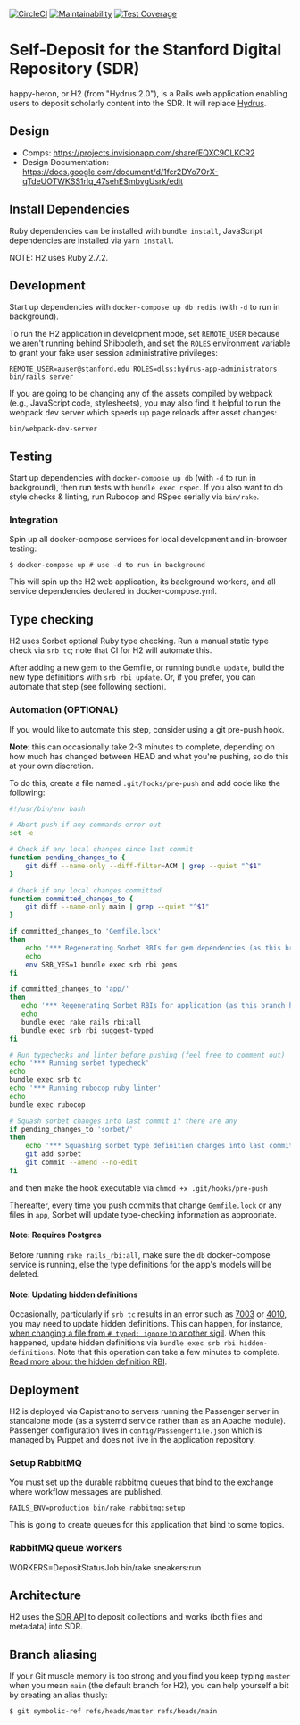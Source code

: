 [![CircleCI](https://circleci.com/gh/sul-dlss/happy-heron.svg?style=svg)](https://circleci.com/gh/sul-dlss/happy-heron)
[![Maintainability](https://api.codeclimate.com/v1/badges/3dbc6311e79b7045bed4/maintainability)](https://codeclimate.com/github/sul-dlss/happy-heron/maintainability)
[![Test Coverage](https://api.codeclimate.com/v1/badges/3dbc6311e79b7045bed4/test_coverage)](https://codeclimate.com/github/sul-dlss/happy-heron/test_coverage)

# Self-Deposit for the Stanford Digital Repository (SDR)

happy-heron, or H2 (from "Hydrus 2.0"), is a Rails web application enabling users to deposit scholarly content into the SDR. It will replace [Hydrus](https://github.com/sul-dlss/hydrus).

## Design

* Comps: https://projects.invisionapp.com/share/EQXC9CLKCR2
* Design Documentation: https://docs.google.com/document/d/1fcr2DYo7OrX-qTdeUOTWKSS1rlq_47sehESmbvgUsrk/edit

## Install Dependencies

Ruby dependencies can be installed with `bundle install`, JavaScript dependencies are installed via `yarn install`.

NOTE: H2 uses Ruby 2.7.2.

## Development

Start up dependencies with `docker-compose up db redis` (with `-d` to run in background).

To run the H2 application in development mode, set `REMOTE_USER` because we aren't running behind Shibboleth, and set the `ROLES` environment variable to grant your fake user session administrative privileges:

```shell
REMOTE_USER=auser@stanford.edu ROLES=dlss:hydrus-app-administrators bin/rails server
```

If you are going to be changing any of the assets compiled by webpack (e.g., JavaScript code, stylesheets), you may also find it helpful to run the webpack dev server which speeds up page reloads after asset changes:

```shell
bin/webpack-dev-server
```

## Testing

Start up dependencies with `docker-compose up db` (with `-d` to run in background), then run tests with `bundle exec rspec`. If you also want to do style checks & linting, run Rubocop and RSpec serially via `bin/rake`.

### Integration

Spin up all docker-compose services for local development and in-browser testing:

```shell
$ docker-compose up # use -d to run in background
```

This will spin up the H2 web application, its background workers, and all service dependencies declared in docker-compose.yml.

## Type checking

H2 uses Sorbet optional Ruby type checking. Run a manual static type check via `srb tc`; note that CI for H2 will automate this.

After adding a new gem to the Gemfile, or running `bundle update`, build the new type definitions with `srb rbi update`. Or, if you prefer, you can automate that step (see following section).

### Automation (OPTIONAL)

If you would like to automate this step, consider using a git pre-push hook.

**Note**: this can occasionally take 2-3 minutes to complete, depending on how much has changed between HEAD and what you're pushing, so do this at your own discretion.

To do this, create a file named `.git/hooks/pre-push` and add code like the following:

```bash
#!/usr/bin/env bash

# Abort push if any commands error out
set -e

# Check if any local changes since last commit
function pending_changes_to {
    git diff --name-only --diff-filter=ACM | grep --quiet "^$1"
}

# Check if any local changes committed
function committed_changes_to {
    git diff --name-only main | grep --quiet "^$1"
}

if committed_changes_to 'Gemfile.lock'
then
    echo '*** Regenerating Sorbet RBIs for gem dependencies (as this branch has changed Gemfile.lock)'
    echo
    env SRB_YES=1 bundle exec srb rbi gems
fi

if committed_changes_to 'app/'
then
   echo '*** Regenerating Sorbet RBIs for application (as this branch has changed files in app/)'
   echo
   bundle exec rake rails_rbi:all
   bundle exec srb rbi suggest-typed
fi

# Run typechecks and linter before pushing (feel free to comment out)
echo '*** Running sorbet typecheck'
echo
bundle exec srb tc
echo '*** Running rubocop ruby linter'
echo
bundle exec rubocop

# Squash sorbet changes into last commit if there are any
if pending_changes_to 'sorbet/'
then
    echo '*** Squashing sorbet type definition changes into last commit'
    git add sorbet
    git commit --amend --no-edit
fi
```

and then make the hook executable via `chmod +x .git/hooks/pre-push`

Thereafter, every time you push commits that change `Gemfile.lock` or any files in `app`, Sorbet will update type-checking information as appropriate.

#### Note: Requires Postgres

Before running `rake rails_rbi:all`, make sure the `db` docker-compose service is running, else the type definitions for the app's models will be deleted.

#### Note: Updating hidden definitions

Occasionally, particularly if `srb tc` results in an error such as [7003](https://sorbet.org/docs/error-reference#7003) or [4010](https://sorbet.org/docs/error-reference#4010), you may need to update hidden definitions. This can happen, for instance, [when changing a file from `# typed: ignore` to another sigil](https://sorbet.org/docs/static#upgrading-a-file-from-ignore-to-any-other-sigil). When this happened, update hidden definitions via `bundle exec srb rbi hidden-definitions`. Note that this operation can take a few minutes to complete. [Read more about the hidden definition RBI](https://sorbet.org/docs/rbi#the-hidden-definition-rbi).

## Deployment

H2 is deployed via Capistrano to servers running the Passenger server in standalone mode (as a systemd service rather than as an Apache module). Passenger configuration lives in `config/Passengerfile.json` which is managed by Puppet and does not live in the application repository.

### Setup RabbitMQ
You must set up the durable rabbitmq queues that bind to the exchange where workflow messages are published.

```
RAILS_ENV=production bin/rake rabbitmq:setup
```
This is going to create queues for this application that bind to some topics.

### RabbitMQ queue workers
WORKERS=DepositStatusJob bin/rake sneakers:run

## Architecture

H2 uses the [SDR API](https://github.com/sul-dlss/sdr-api) to deposit collections and works (both files and metadata) into SDR.

## Branch aliasing

If your Git muscle memory is too strong and you find you keep typing `master` when you mean `main` (the default branch for H2), you can help yourself a bit by creating an alias thusly:

```shell
$ git symbolic-ref refs/heads/master refs/heads/main
```
